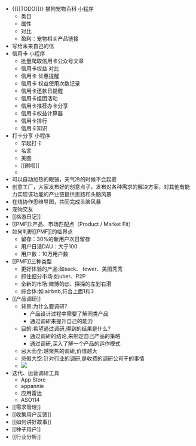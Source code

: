 - {{[[TODO]]}} 猫狗宠物百科 小程序
    - 类目
    - 属性
    - 对比
    - 盈利：宠物相关产品链接
- 写给未来自己的信
- 信用卡 小程序
    - 批量爬取信用卡公众号文章
    - 信用卡权益 对比
    - 信用卡 优惠提醒
    - 信用卡 权益使用次数记录
    - 信用卡还款日提醒
    - 信用卡组团活动
    - 信用卡推荐办卡分享
    - 信用卡权益计算器
    - 信用卡排行
    - 信用卡知识
- 打卡分享 小程序
    - 早起打卡
    - 名言
    - 美图
    - [[刷呗]]
    - 
- 可以自动加热的眼镜，天气冷的时候不会起雾
- 创意工厂，大家发布好的创意点子，发布对各种需求的解决方案，对其他有能力实现该功能的产业链提供思路和头脑风暴
- 在线协作思维导图，共同完成头脑风暴
- 宠物交友
- [[格游日记]]
- [[PMF]]:产品、市场匹配点（Product / Market Fit）
- 如何判断[[PMF]]的临界点
    - 留存：30%的新用户次日留存
    - 用户日活DAU：大于100
    - 用户数：10万用户数
- [[PMF]]三种类型
    - 更好体验的产品:如sack、 tower、美图秀秀
    - 抓住细分市场:如uber、P2P
    - 全新的市场:微博的@、探探的左划右滑
    - 综合体:如 airbnb,符合上面1和3
- [[产品调研]]
    - 背景:为什么要调研?
        - 产品设计过程中需要了解同类产品
        - 通过调研来提升自己的能力
    - 目的:希望通过调研,得到的结果是什么?
        - 通过调研的结论,来制定自己产品的策略
        - 通过调研,深入了解一个产品的运作模式
    - 忌大而全:越聚焦的调研,价值越大
    - 忌假大空:针对行业的调研,是收费的调研公司干的事情
    - ![](https://firebasestorage.googleapis.com/v0/b/firescript-577a2.appspot.com/o/imgs%2Fapp%2Flxyer%2F5-0Mc5RiUd.png?alt=media&token=dc0ccc47-433d-4047-9117-445434becdf1)
- 迭代、运营调研工具
    - App Store
    - appannie
    - 应用雷达
    - ASO114
- [[需求管理]]
- [[收集用户反馈]]
- [[如何讲好故事]]
- [[种子用户]]
- [[行业分析]]
